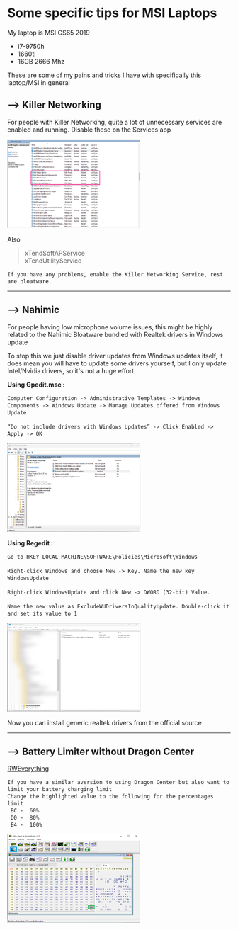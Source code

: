 # Some specific tips for MSI Laptops

My laptop is MSI GS65 2019

- i7-9750h
- 1660ti
- 16GB 2666 Mhz

These are some of my pains and tricks I have with specifically this laptop/MSI in general

## --> Killer Networking

For people with Killer Networking, quite a lot of unnecessary services are enabled and running. Disable these on the Services app

<img src="../assets/msi/services2.png" alt="services" width="300" height="200"/>

Also

> xTendSoftAPService  
> xTendUtilityService

    If you have any problems, enable the Killer Networking Service, rest are bloatware.

---

## --> Nahimic

For people having low microphone volume issues, this might be highly related to the Nahimic Bloatware bundled with Realtek drivers in Windows update

To stop this we just disable driver updates from Windows updates itself, it does mean you will have to update some drivers yourself, but I only update Intel/Nvidia drivers, so it's not a huge effort.

**Using Gpedit.msc :**

    Computer Configuration -> Administrative Templates -> Windows Components -> Windows Update -> Manage Updates offered from Windows Update

    “Do not include drivers with Windows Updates” -> Click Enabled -> Apply -> OK

   <img src="../assets/msi/gpedit.png" alt="gpedit" width="300" height="200"/>

**Using Regedit :**

    Go to HKEY_LOCAL_MACHINE\SOFTWARE\Policies\Microsoft\Windows

    Right-click Windows and choose New -> Key. Name the new key WindowsUpdate

    Right-click WindowsUpdate and click New -> DWORD (32-bit) Value.

    Name the new value as ExcludeWUDriversInQualityUpdate. Double-click it and set its value to 1

<img src="../assets/msi/regedit.png" alt="regedit" width="300" height="200"/>

Now you can install generic realtek drivers from the official source


---

## --> Battery Limiter without Dragon Center

[RWEverything](https://github.com/diamachi/diamachi.github.io/blob/main/assets/RwPortableX64V1.7.zip)

    If you have a similar aversion to using Dragon Center but also want to limit your battery charging limit
    Change the highlighted value to the following for the percentages limit
     BC -  60%
     D0 -  80%
     E4 -  100%

<img src="../assets/msi/battery.png" alt="battery" width ="300" height="200">
